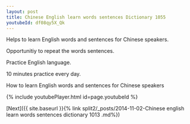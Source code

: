 ```yaml
---
layout: post
title: Chinese English learn words sentences Dictionary 1055 
youtubeId: df08qy5X_Qk
---
```

 
 
Helps to learn English words and sentences for Chinese speakers.

Opportunitiy to repeat the words sentences. 

Practice English language. 
 
10 minutes practice every day. 
 
How to learn English words and sentences for Chinese speakers 
 
{% include youtubePlayer.html id=page.youtubeId %}
 
 
[Next]({{ site.baseurl }}{% link  split2/_posts/2014-11-02-Chinese english learn words sentences dictionary 1013 .md%})
 
